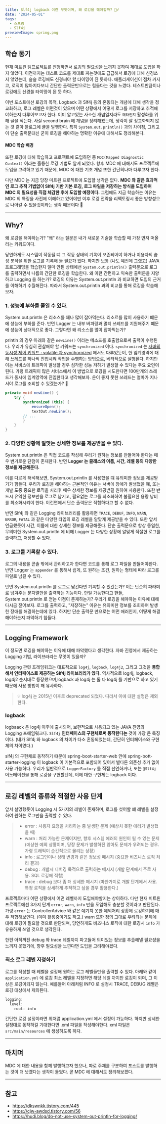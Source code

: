 ```yaml
---
title: Slf4j logback 이란 무엇이며, 왜 로깅을 해야할까? 💁‍♂️
date: "2024-05-01"
tags:
  - 스프링
  - Slf4j
previewImage: spring.png
---
```


## 학습 동기

현재 미트윈 팀프로젝트를 진행하면서 로깅의 필요성을 느끼지 못하여 제대로 도입을 하지 않았다. 이전까지는 테스트 코드를 제대로 짜는것에도 급급해서 로깅에 대해 신경쓰지 않았는데, 슬슬 로깅에도 신경써야 할 타이밍이 된 듯하다. 애플리케이션이 점차 커지고, 로직이 많아지다보니 간단한 출력문만으로는 힘들다는 것을 느꼈다. 테스트만큼이나 로깅에도 신경쓸 타이밍이 된 듯 하다.

이번 포스트에선 로깅의 목적, Logback 과 Slf4j 등의 혼동되는 개념에 대해 생각을 정교화하고, 로그 레벨은 어떤것이 있으며 어떤 상황에서 어떻게 로그를 저장하고 추적해야하는지 다루어보고자 한다. 이미 알고있는 사소한 개념일지라도 `메타인지` 활성화를 위해 글을 적는다. 사실 second brain 에 개념을 정리해봤는데, 생각이 잘 정교화되지 않는 것 같아 블로그에 글을 발행한다. 특히 `System.out.println()` 과의 차이점, 그리고 이 단순 출력문대신 굳이 로깅을 해야하는 명확한 이유에 대해서도 정리해본다.

#### MDC 학습 배경

또한 로깅에 대해 학습하고 프로젝트에 도입하던 중 `MDC(Mapped Diagnostic Context)` 이라는 훌륭한 로깅 기법도 알게 되었다. 향후 MDC 에 대해서도 프로젝트에 도입을 고려하고 있기 때문에, MDC 에 대한 기초 개념 또한 간단히나마 다루고자 한다.

다만 MDC 는 지금 당장 미트윈 프로젝트에 도입할 생각은 없다. **MDC 와 같은 효과적인 로그 추적 기법없이 Slf4j 기반 기본 로깅, 로그 파일을 저장하는 방식을 도입하여 MDC 의 필요성을 직접 체감한 후에 도입할 예정이다.** 그럼에도 지금 학습하는 이유는 MDC 의 특징을 사전에 이해하고 있어야만 이후 로깅 전략을 리팩토링시 좋은 방향성으로 나아갈 수 있을것이라는 생각 때문이다 🙂

---

## Why?

왜 로깅을 해야하는가? "왜" 라는 질문은 내가 새로운 기술을 학습할 때 가장 먼저 떠올리는 키워드이다.

당연하게도 시스템이 작동될 떄 그 작동 상태의 기록이 보존되어야 하거나 이용자의 습성 분석을 위한 로그를 기록해 둘 필요가 있다. 하지만 보통 (나도 예전에 그랬고) JAVA 프로그래밍을 학습한지 얼마 안된 상태에선 `System.out.println()` 출력문으로 로그를 출력하면서 나름의 간단한 로깅을 학습한다. 왜 이런 간편하고 익숙한 출력문을 지양하고 Logging 을 하는가? 로깅의 이유는 System.out.println 과 비교하면 도입의 근거를 이해하기 수월해진다. 따라서 System.out.println 과의 비교를 통해 로깅을 학습해보자.

### 1. 성능에 부하를 줄일 수 있다.

System.out.println 은 리소스를 꽤나 많이 잡아먹는다. 리소르를 많이 사용하기 떄문에 성능에 부하를 준다. 반면 Logger 는 내부 버퍼링과 멀티 쓰레드를 지원해주기 떄문에 성능이 상대적으로 좋다. 그렇다면 왜 리소스를 많이 잡아먹는가?

println 의 경우 아래와 같은 `newLine()` 이라는 메소드를 호출함으로써 출력이 수행된다. 우리가 유심히 관찰해야 할 키워드는 `synchronized` 이다. `synchronized` 는 [자바의 동시성 제어 키워드 : volatile 과 synchornized](https://haon.blog/java/concurrency-keyword) 에서도 다루었듯이, 한 임계영역에 대해 쓰레드를 하나씩 진입시켜 작업을 수행하는 방법으로, 베타적으로 실행된다. 하지만 이는 서비스에 트래픽이 발생할 경우 심각한 성능 저하가 발생할 수 있다는 주요 요인이 된다. 가령 트래픽이 많은 서비스에서 이 방법으로 로깅을 시도한다면 100만개의 쓰레드가 동시에 임계영역에 진입한다고 생각해보자. 운이 좋지 못한 쓰레드는 얼마가 지나서야 로그를 조회할 수 있겠는가? 🤔

```java
private void newLine() {
    try {
        synchronized (this) {
            ensureOpen();
            textOut.newLine();
		// ...
        }
    }
}
```

### 2. 다양한 상황에 알맞는 상세한 정보를 제공받을 수 있다.

System.out.println 은 직접 코드를 작성해 우리가 원하는 정보를 만들어야 한다는 매우 번거로운 단점이 존재한다. 반면 **Logger 는 클래스의 이름, 시간, 레벨 등의 다양한 정보를 제공해준다.**

이를 다르게 해석해보면, System.out.println 를 사용헀을 떄 유의미한 정보를 제공받기가 힘들다. 우리가 로깅을 해야하는 근본적인 이유는 서버에 장애가 발생했을 떄, 또는 개발 도중 중요한 로직을 처리후 매우 상세한 정보를 제공받길 원하여 사용한다. 또한 반드시 유익한 정보만을 로그로 남기고, 필요없는 로그를 최소화하여 불필요한 용량 낭비를 최소화시켜야 한다. 이런면에서 단순 출력문은 적합하다고 할 수 없다.

반면 Slf4j 와 같은 Logging 라이브러리를 활용하면 `TRACE`, `DEBUF`, `INFO`, `WARN`, `ERROR`, `FATAL` 과 같은 다양한 타입의 로깅 레벨을 알맞게 제공받을 수 있다. 또한 앞서 언급했듯이 시간, 이름에 대한 상세한 정보를 제공해준다. 단순 출력문으로 항상 동일한, 무의미한 System.out.println 에 비해 Logger 는 다양한 상황에 알맞게 적절한 로그를 출력하고, 저장할 수 있다.

### 3. 로그를 기록할 수 있다.

로그의 내용을 콘솔 밖에서 관리하고자 한다면 코드를 통해 로그 파일을 만들어야한다. 반면 Logger 는 `appender` 를 통해서 쉽게, 또 원하는 조건, 원하는 형태에 따라 로그를 파일로 남길 수 있다.

반면 System.out.println 를 로그로 남긴다면 기록할 수 있겠는가? 이는 단순히 파라미로 넘겨주는 문자열만을 출력하는 기능이다. 만일 가능한다고 한들, System.out.println 로 얻는 이점이 존재하는가? 우리가 로깅을 해야하는 이유에 대해 다시금 짚어보자. 로그를 출력하고, "저장하는" 이유는 유의미한 정보를 조회하여 발생한 장애를 해결하는데에 있다. 하지만 단순 출력문 만으로는 어떤 애러인지, 어떻게 해결해야하는지 파악하기 힘들다.

---

## Logging Framework

이 정도면 로깅을 해야하는 이유에 대해 파악했다고 생각한다. 자바 진영에서 제공하는 Logging 기법, 라이브러리는 무엇이 있을까?

Logging 관련 프레임워크는 대표적으로 `log4j`, `logback`, `log4j2`, 그리고 그것을 **통합해서 인터페이스로 제공하는 Slf4j 라이브러리가 있다.** 역사적으로 log4j, logback, log4j2 순서대로 등장했으며,logback 과 log4j 는 둘 다 log4j 를 기반으로 하고 있기 때문에 사용 방법이 꽤 유사하다.

> 💡 log4j 는 2015년 이후로 deprecated 되었다. 따라서 이에 대한 설명은 제외한다.

### logback

logbaack 은 log4j 이후에 출시되어, 보편적으로 사용되고 있는 JAVA 진영의 Logging 프헤임워크다. `Slf4j` **인터페이스의 구현체로써 동작한다는** 것이 가장 큰 특징이다. (내가 Slf4j 와 logback 의 차이가 다소 혼동되었는데, 간단히 인터페이스와 구현체의 차이였다.)

slf4j 의 구현체로 동작하기 떄문에 spring-boot-starter-web 안에 spring-bott-starter-logging 이 logback 이 기본적으로 포함되어 있어서 별다른 의존성 추가 없이 사용 가능하다. 우리가 일반적으로 `LoggerFactory` 를 직접 선언하거나, 또는 `@Slf4j` 어노테이션을 통해 로깅을 구현할텐데, 이에 대한 구현체는 logback 이다.

---

## 로깅 레벨의 종류와 적절한 사용 단계

앞서 설명했듯이 Logging 시 5가지의 레벨이 존재하며, 로그를 섲어할 떄 레벨을 설정하여 원하는 로그만을 출력할 수 있다.

> - error : 사용자 요청을 처리하는 중 발생한 문제 (예상치 못한 에러가 발생했을 때)
> - warn : 처리 가능한 문제이지만, 향후 시스템 에러의 원인이 될 수 있는 문제 (예상한 예외 상황이며, 당장 문제가 발생하진 않아도 문제가 우려되는 경우. 가령 트래픽이 순간적으로 몰리는 상황)
> - info : 로그인이나 상태 변경과 같은 정보성 메시지 (중요한 비즈니스 로직 처리 결과)
> - debug : 개발시 디버깅 목적으로 출력하는 메시지 (개발 단계에서 주로 사용. SQL 로깅에 적합)
> - trace : debug 보다 좀 더 상세한 메시지 (마찬가지로 개발 단계에서 사용. 특정 로직을 상세하게 추적하고 싶을 경우 활용한다.)

프로젝트마다 어떤 상황에서 어떤 레벨까지 도입해야할지는 상이하다. 다만 현재 미트윈 프로젝트에선 3가지 단계 `error`, `warn`, `info` 만을 도입해도 충분할 것이라고 판단된다. 가령 `error` 는 ControllerAdvice 와 같은 예기치 못한 예외처리 상황에 로깅하기에 매우 적합해보인다. (이미 활용중이기도 하고.) warn 또한 정의 그대로 우려되는 문제에 대해 로깅이 필요할 것으로 판단되며, 당연하게도 비즈니스 로직에 대한 로깅시 `info` 가 유용하게 쓰일 것으로 생각된다.

한편 아직까진 debug 와 trace 레벨까지 파고들어 의미있는 정보를 추출해낼 필요성을 느끼지 못했기에, 향후 필요성을 느낀다면 도입을 고려해야겠다.

### 최소 로그 레벨 지정하기

로그를 작성할 때 레벨을 설정해 원하는 로그 레벨들만을 출력할 수 있다. 아래와 같이 `application.yml` 에 로깅 최소 레벨을 지정하면 해당 레벨 까지만 로깅이 되며, 그 이상은 로깅이되지 않는다. 예를들어 아래처럼 INFO 로 설정시 TRACE, DEBUG 레벨은 로깅 대상에서 제외된다.

```java
logging:
  level:
    root: info
```

간단한 로깅 설정이라면 위처럼 application.yml 에서 설정이 가능하다. 하지만 상세한 설정대로 동작하길 기대한다면 .xml 파일을 작성해야한다. xml 파일은 `src/main/resources` 에 생성하도록 하자.

---

## 마치며

MDC 에 대한 내용을 함꼐 발행하고자 했으나, 따로 주제를 구분하여 포스트를 발행하는 것이 더 낫겠다는 생각이 들었다. 곧 MDC 에 대해서도 정리해보겠다.

---

## 참고

- https://dkswnkk.tistory.com/445
- https://cjw-awdsd.tistory.com/56
- https://hudi.blog/do-not-use-system-out-println-for-logging/
